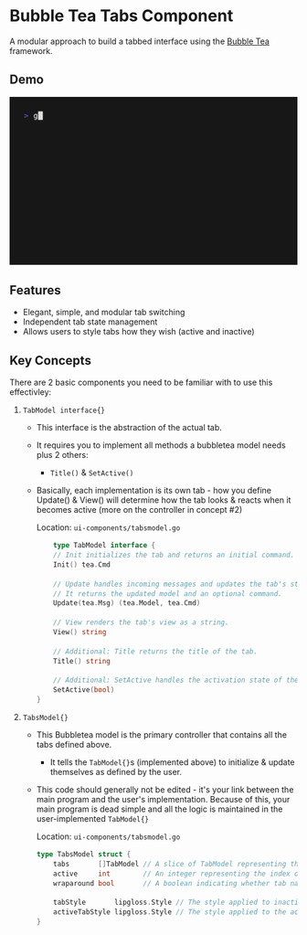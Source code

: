 # Bubble Tea Tabs Component

A modular approach to build a tabbed interface using the [Bubble Tea](https://github.com/charmbracelet/bubbletea) framework.

## Demo

<img width="1200" src="./assets/demo.gif" />

## Features
- Elegant, simple, and modular tab switching
- Independent tab state management
- Allows users to style tabs how they wish (active and inactive)

## Key Concepts

There are 2 basic components you need to be familiar with to use this effectivley:
1. `TabModel interface{}`
    - This interface is the abstraction of the actual tab.
    - It requires you to implement all methods a bubbletea model needs plus 2 others:
        - `Title()` & `SetActive()`
    - Basically, each implementation is its own tab - how you define Update() & View() will determine how the tab looks & reacts when it becomes active (more on the controller in concept #2)

        Location: `ui-components/tabsmodel.go`
        ```go
            type TabModel interface {
            // Init initializes the tab and returns an initial command.
            Init() tea.Cmd

            // Update handles incoming messages and updates the tab's state.
            // It returns the updated model and an optional command.
            Update(tea.Msg) (tea.Model, tea.Cmd)

            // View renders the tab's view as a string.
            View() string

            // Additional: Title returns the title of the tab.
            Title() string

            // Additional: SetActive handles the activation state of the tab.
            SetActive(bool)
        }
        ```

2. `TabsModel{}`
    - This Bubbletea model is the primary controller that contains all the tabs defined above.
        - It tells the `TabModel{}`s (implemented above) to initialize & update themselves as defined by the user.
    - This code should generally not be edited - it's your link between the main program and the user's implementation. Because of this, your main program is dead simple and all the logic is maintained in the user-implemented `TabModel{}` 

        Location: `ui-components/tabsmodel.go`
        ```go
        type TabsModel struct {
            tabs       []TabModel // A slice of TabModel representing the individual tabs
            active     int        // An integer representing the index of the currently active tab
            wraparound bool       // A boolean indicating whether tab navigation should wrap around

            tabStyle       lipgloss.Style // The style applied to inactive tabs
            activeTabStyle lipgloss.Style // The style applied to the active tab
        }
        ```
